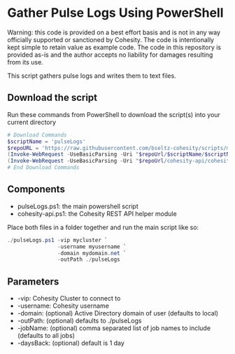 # Gather Pulse Logs Using PowerShell

Warning: this code is provided on a best effort basis and is not in any way officially supported or sanctioned by Cohesity. The code is intentionally kept simple to retain value as example code. The code in this repository is provided as-is and the author accepts no liability for damages resulting from its use.

This script gathers pulse logs and writes them to text files.

## Download the script

Run these commands from PowerShell to download the script(s) into your current directory

```powershell
# Download Commands
$scriptName = 'pulseLogs'
$repoURL = 'https://raw.githubusercontent.com/bseltz-cohesity/scripts/master/powershell'
(Invoke-WebRequest -UseBasicParsing -Uri "$repoUrl/$scriptName/$scriptName.ps1").content | Out-File "$scriptName.ps1"; (Get-Content "$scriptName.ps1") | Set-Content "$scriptName.ps1"
(Invoke-WebRequest -UseBasicParsing -Uri "$repoUrl/cohesity-api/cohesity-api.ps1").content | Out-File cohesity-api.ps1; (Get-Content cohesity-api.ps1) | Set-Content cohesity-api.ps1
# End Download Commands
```

## Components

* pulseLogs.ps1: the main powershell script
* cohesity-api.ps1: the Cohesity REST API helper module

Place both files in a folder together and run the main script like so:

```powershell
./pulseLogs.ps1 -vip mycluster `
                -username myusername `
                -domain mydomain.net `
                -outPath ./pulseLogs
```

## Parameters

* -vip: Cohesity Cluster to connect to
* -username: Cohesity username
* -domain: (optional) Active Directory domain of user (defaults to local)
* -outPath: (optional) defaults to ./pulseLogs
* -jobName: (optional) comma separated list of job names to include (defaults to all jobs)
* -daysBack: (optional) default is 1 day
